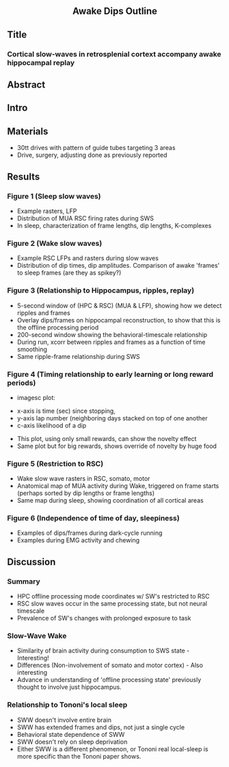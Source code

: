 <H2 align="center">Awake Dips Outline </H2>

## Title

### Cortical slow-waves in retrosplenial cortext accompany awake hippocampal replay

## Abstract



## Intro




## Materials

 * 30tt drives with pattern of guide tubes targeting 3 areas
 * Drive, surgery, adjusting done as previously reported
 

## Results

### Figure 1 (Sleep slow waves)
 * Example rasters, LFP
 * Distribution of MUA RSC firing rates during SWS
 * In sleep, characterization of frame lengths, dip lengths, K-complexes

### Figure 2 (Wake slow waves)
 * Example RSC LFPs and rasters during slow waves
 * Distribution of dip times, dip amplitudes.  Comparison of awake 'frames' to sleep frames (are they as spikey?)

### Figure 3 (Relationship to Hippocampus, ripples, replay)
 * 5-second window of (HPC & RSC) (MUA & LFP), showing how we detect ripples and   frames
 * Overlay dips/frames on hippocampal reconstruction, to show that this is the offline processing period
 * 200-second window showing the behavioral-timescale relationship
 * During run, xcorr between ripples and frames as a function of time smoothing
 * Same ripple-frame relationship during SWS

### Figure 4 (Timing relationship to early learning or long reward periods)
 * imagesc plot: 
  - x-axis is time (sec) since stopping, 
  - y-axis lap number (neighboring days stacked on top of one another
  - c-axis likelihood of a dip
 * This plot, using only small rewards, can show the novelty effect
 * Same plot but for big rewards, shows override of novelty by huge food

### Figure 5 (Restriction to RSC)
 * Wake slow wave rasters in RSC, somato, motor
 * Anatomical map of MUA activity during Wake, triggered on frame starts (perhaps sorted by dip lengths or frame lengths)
 * Same map during sleep, showing coordination of all cortical areas

### Figure 6 (Independence of time of day, sleepiness)
 * Examples of dips/frames during dark-cycle running
 * Examples during EMG activity and chewing

## Discussion

### Summary
 * HPC offline processing mode coordinates w/ SW's restricted to RSC
 * RSC slow waves occur in the same processing state, but not neural timescale
 * Prevalence of SW's changes with prolonged exposure to task

### Slow-Wave Wake
 * Similarity of brain activity during consumption to SWS state - Interesting!
 * Differences (Non-involvement of somato and motor cortex) - Also interesting
 * Advance in understanding of 'offline processing state' previously thought to involve just hippocampus.

### Relationship to Tononi's local sleep
 * SWW doesn't involve entire brain
 * SWW has extended frames and dips, not just a single cycle
 * Behavioral state dependence of SWW
 * SWW doesn't rely on sleep deprivation
 * Either SWW is a different phenomenon, or Tononi real local-sleep is more specific than the Tononi paper shows.
